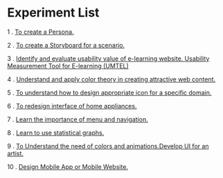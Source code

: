 # Experiment List

1 . [To create a Persona.](https://github.com/HarshOza36/SEM_8/blob/main/HMI/exp1/Exp1_HMI.pdf)

2 . [To create a Storyboard for a scenario.](https://github.com/HarshOza36/SEM_8/blob/main/HMI/exp2/Exp2_HMI.pdf)

3 . [Identify and evaluate usability value of e-learning website. Usability Measurement Tool for E-learning (UMTEL)](https://github.com/HarshOza36/SEM_8/blob/main/HMI/exp3/Exp3_HMI.pdf)

4 . [Understand and apply color theory in creating attractive web content.](https://github.com/HarshOza36/SEM_8/blob/main/HMI/exp4/Exp4_HMI.pdf)

5 . [To understand how to design appropriate icon for a specific domain.](https://github.com/HarshOza36/SEM_8/tree/main/HMI/exp5)

6 . [To redesign interface of home appliances.](https://github.com/HarshOza36/SEM_8/blob/main/HMI/exp6/EXP6.pdf)

7 . [Learn the importance of menu and navigation.](https://github.com/HarshOza36/SEM_8/tree/main/HMI/exp7)

8 . [Learn to use statistical graphs.](https://github.com/HarshOza36/SEM_8/tree/main/HMI/exp8)

9 . [To Understand the need of colors and animations.Develop UI for an artist.](https://github.com/HarshOza36/SEM_8/blob/main/HMI/exp9/EXP9.pdf)

10 . [Design Mobile App or Mobile Website.](https://github.com/HarshOza36/SEM_8/tree/main/HMI/exp10)
